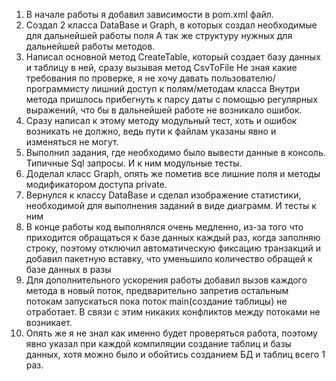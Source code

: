 1) В начале работы я добавил зависимости в pom.xml файл.
2) Создал 2 класса DataBase и Graph, в которых создал необходимые для дальнейшей работы поля
А так же структуру нужных для дальнейшей работы методов.
3) Написал основной метод CreateTable, который создает базу данных и таблицу в ней, сразу вызывая метод CsvToFile
Не зная какие требования по проверке, я не хочу давать пользователю/программисту лишний доступ к полям/методам класса
Внутри метода пришлось прибегнуть к парсу даты с помощью регулярных выражений, что бы в дальнейшей работе не возникало ошибок.
4) Сразу написал к этому методу модульный тест, хоть и ошибок возникать не должно, ведь пути к файлам указаны явно и изменяться не могут.
5) Выполнил задания, где необходимо было вывести данные в консоль. Типичные Sql запросы. И к ним модульные тесты.
6) Доделал класс Graph, опять же пометив все лишние поля и методы модификатором доступа private. 
7) Вернулся к классу DataBase и сделал изображение статистики, необходимой для выполнения заданий в виде диаграмм. И тесты к ним
8) В конце работы код выполнялся очень медленно, из-за того что приходится обращаться к базе данных каждый раз, когда заполняю строку, поэтому отключил автоматическую фиксацию транзакций и добавил пакетную вставку, что уменьшило количество обращей к базе данных в разы
9) Для дополнительного ускорения работы добавил вызов каждого метода в новый поток, предварительно запретив остальным потокам запускаться пока поток main(создание таблицы) не отработает. В связи с этим никаких конфликтов между потоками не возникает.
10) Опять же я не знал как именно будет проверяться работа, поэтому явно указал при каждой компиляции создание таблиц и базы данных, хотя можно было и обойтись созданием БД и таблиц всего 1 раз.
